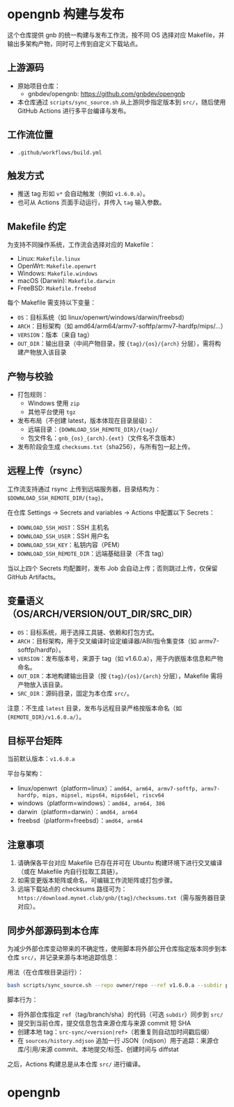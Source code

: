 opengnb 构建与发布
=================

这个仓库提供 gnb 的统一构建与发布工作流，按不同 OS 选择对应 Makefile，并输出多架构产物，同时可上传到自定义下载站点。

上游源码
------

- 原始项目仓库：
	- gnbdev/opengnb: https://github.com/gnbdev/opengnb
- 本仓库通过 `scripts/sync_source.sh` 从上游同步指定版本到 `src/`，随后使用 GitHub Actions 进行多平台编译与发布。

工作流位置
---------

- `.github/workflows/build.yml`

触发方式
------

- 推送 tag 形如 `v*` 会自动触发（例如 `v1.6.0.a`）。
- 也可从 Actions 页面手动运行，并传入 `tag` 输入参数。

Makefile 约定
-----------

为支持不同操作系统，工作流会选择对应的 Makefile：

- Linux: `Makefile.linux`
- OpenWrt: `Makefile.openwrt`
- Windows: `Makefile.windows`
- macOS (Darwin): `Makefile.darwin`
- FreeBSD: `Makefile.freebsd`

每个 Makefile 需支持以下变量：

- `OS`：目标系统（如 linux/openwrt/windows/darwin/freebsd）
- `ARCH`：目标架构（如 amd64/arm64/armv7-softfp/armv7-hardfp/mips/...）
- `VERSION`：版本（来自 tag）
- `OUT_DIR`：输出目录（中间产物目录，按 `{tag}/{os}/{arch}` 分层），需将构建产物放入该目录
  

产物与校验
--------

- 打包规则：
	- Windows 使用 `zip`
	- 其他平台使用 `tgz`
- 发布布局（不创建 latest，版本体现在目录层级）：
	- 远端目录：`{DOWNLOAD_SSH_REMOTE_DIR}/{tag}/`
	- 包文件名：`gnb_{os}_{arch}.{ext}`（文件名不含版本）
- 发布阶段会生成 `checksums.txt`（sha256），与所有包一起上传。

远程上传（rsync）
-------------

工作流支持通过 rsync 上传到远端服务器，目录结构为：`$DOWNLOAD_SSH_REMOTE_DIR/{tag}`。

在仓库 Settings → Secrets and variables → Actions 中配置以下 Secrets：

- `DOWNLOAD_SSH_HOST`：SSH 主机名
- `DOWNLOAD_SSH_USER`：SSH 用户名
- `DOWNLOAD_SSH_KEY`：私钥内容（PEM）
- `DOWNLOAD_SSH_REMOTE_DIR`：远端基础目录（不含 tag）

当以上四个 Secrets 均配置时，发布 Job 会自动上传；否则跳过上传，仅保留 GitHub Artifacts。

变量语义（OS/ARCH/VERSION/OUT_DIR/SRC_DIR）
------------------------------

- `OS`：目标系统，用于选择工具链、依赖和打包方式。
- `ARCH`：目标架构，用于交叉编译时设定编译器/ABI/指令集变体（如 armv7-softfp/hardfp）。
- `VERSION`：发布版本号，来源于 tag（如 v1.6.0.a），用于内嵌版本信息和产物命名。
- `OUT_DIR`：本地构建输出目录（按 `{tag}/{os}/{arch}` 分层），Makefile 需将产物放入该目录。
- `SRC_DIR`：源码目录，固定为本仓库 `src/`。

注意：不生成 `latest` 目录，发布与远程目录严格按版本命名（如 `{REMOTE_DIR}/v1.6.0.a/`）。

目标平台矩阵
--------

当前默认版本：`v1.6.0.a`

平台与架构：

- linux/openwrt（platform=linux）：`amd64, arm64, armv7-softfp, armv7-hardfp, mips, mipsel, mips64, mips64el, riscv64`
- windows（platform=windows）：`amd64, arm64, 386`
- darwin（platform=darwin）：`amd64, arm64`
- freebsd（platform=freebsd）：`amd64, arm64`

注意事项
-----

1. 请确保各平台对应 Makefile 已存在并可在 Ubuntu 构建环境下进行交叉编译（或在 Makefile 内自行拉取工具链）。
2. 如需变更版本矩阵或命名，可编辑工作流矩阵或打包步骤。
3. 远端下载站点的 checksums 路径可为：`https://download.mynet.club/gnb/{tag}/checksums.txt`（需与服务器目录对应）。

同步外部源码到本仓库
--------------

为减少外部仓库变动带来的不确定性，使用脚本将外部公开仓库指定版本同步到本仓库 `src/`，并记录来源与本地追踪信息：

用法（在仓库根目录运行）：

```bash
bash scripts/sync_source.sh --repo owner/repo --ref v1.6.0.a --subdir path/in/repo --version v1.6.0.a
```

脚本行为：
- 将外部仓库指定 `ref`（tag/branch/sha）的代码（可选 `subdir`）同步到 `src/`
- 提交到当前仓库，提交信息包含来源仓库与来源 commit 短 SHA
- 创建本地 tag：`src-sync/<version|ref>`（若重复则自动加时间戳后缀）
- 在 `sources/history.ndjson` 追加一行 JSON（ndjson）用于追踪：来源仓库/引用/来源 commit、本地提交/标签、创建时间与 diffstat

之后，Actions 构建总是从本仓库 `src/` 进行编译。
# opengnb
